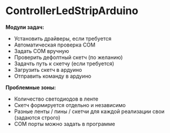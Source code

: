 # ControllerLedStripArduino
                       
__Модули задач:__  

* Установить драйверы, если требуется  
* Автоматическая проверка COM  
* Задать COM вручную  
* Проверить дефолтный скетч (по желанию)  
* Задачть путь к скетчу (если требуется)  
* Загрузить скетч в ардуино  
* Отправить команду в ардуино  

__Проблемные зоны:__

* Количество светодиодов в ленте  
* Скетч формируется отдельно и независимо  
* Разные ленты / пины / скетчи для каждой реализации свои (задаются строго)  
* COM порты можно задать в программе  
